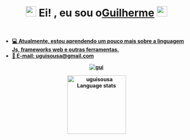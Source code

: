 <!--by uguisousa -->
<div align="center">
<h1>
    <img src="https://media.giphy.com/media/hvRJCLFzcasrR4ia7z/giphy.gif" width="28">
       Ei! , eu sou o<b><a target="_blank" href="#">Guilherme</a>
    <img src="https://media.giphy.com/media/hvRJCLFzcasrR4ia7z/giphy.gif" width="28">
   </h1>
</div>
 
 <a  href="https://github.com/uguisousa">
 <br>
 
 - 💻 Atualmente, estou aprendendo um pouco mais sobre a linguagem Js, frameworks web e outras ferramentas.<br/>
 - 📧 E-mail: uguisousa@gmail.com<br/>
 </p>
 <p>
 <div align="center">
 
 <p>
  <a  href="https://linkedin.com/in/uguisousa" target="_blank">
   <img src="https://img.shields.io/badge/LinkedIn-0077B5?style=for-the-badge&logo=linkedin&logoColor=white" alt="gui"/>
  </a>
 
 <div>
     
 <a href="https://github.com/anuraghazra/github-readme-stats#gh-dark-mode-only">
 <img height=159 src="https://github-readme-stats-git-masterrstaa-rickstaa.vercel.app/api/top-langs/?username=uguisousa&layout=compact&langs_count=12&hide_border=true&role=owner,collaborator&theme=github_dark&bg_color=000009#gh-dark-mode-only" alt="uguisousa Language stats" />
 </a>
 </div>
 </div> 

